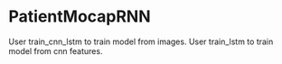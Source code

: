 # PatientMocapRNN
User train_cnn_lstm to train model from images.
User train_lstm to train model from cnn features.
